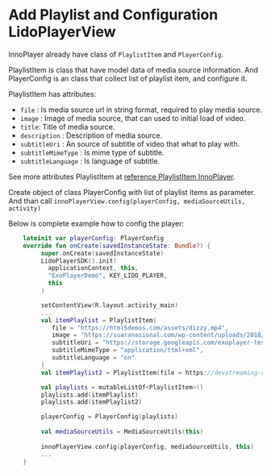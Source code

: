 # Add Playlist and Configuration LidoPlayerView

InnoPlayer already have class of ``PlaylistItem`` and ``PlayerConfig``.

PlaylistItem is class that have model data of media source information.
And PlayerConfig is an class that collect list of playlist item, and configure it.

PlaylistItem has attributes:

* ``file`` : Is media source url in string format, required to play media source.
* ``image`` : Image of media source, that can used to initial load of video.
* ``title``: Title of media source.
* ``description`` : Description of media source.
* ``subtitleUri`` : An source of subtitle of video that what to play with.
* ``subtitleMimeType`` : Is mime type of subtitle.
* ``subtitleLanguage`` : Is language of subtitle.

See more attributes PlaylistItem at [reference PlaylistItem InnoPlayer](../reference/id.innovationcenter.lidoplayer.repository.model.playlist/-playlist-item/index.md).

Create object of class PlayerConfig with list of playlist items as parameter.
And than call ``innoPlayerView.config(playerConfig, mediaSourceUtils, activity)``

Below is complete example how to config the player:

```kotlin
    lateinit var playerConfig: PlayerConfig
    override fun onCreate(savedInstanceState: Bundle?) {
         super.onCreate(savedInstanceState)
         LidoPlayerSDK().init(
           applicationContext, this,
           "ExoPlayerDemo", KEY_LIDO_PLAYER,
           this
         )

         setContentView(R.layout.activity_main)
         ...
         val itemPlaylist = PlaylistItem(
            file = "https://html5demos.com/assets/dizzy.mp4",
            image = "https://suaranasional.com/wp-content/uploads/2018/07/0381123f143a69be9bda08702ff858f72017257697.jpg",
            subtitleUri = "https://storage.googleapis.com/exoplayer-test-media-1/ttml/netflix_ttml_sample.xml",
            subtitleMimeType = "application/ttml+xml",
            subtitleLanguage = "en"
         )
         val itemPlaylist2 = PlaylistItem(file = https://devstreaming-cdn.apple.com/videos/streaming/examples/bipbop_16x9/bipbop_16x9_variant.m3u8)

         val playlists = mutableListOf<PlaylistItem>()
         playlists.add(itemPlaylist)
         playlists.add(itemPlaylist2)

         playerConfig = PlayerConfig(playlists)
         
         val mediaSourceUtils = MediaSourceUtils(this)
         
         innoPlayerView.config(playerConfig, mediaSourceUtils, this)
         ...
    }
```

